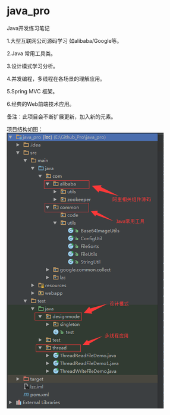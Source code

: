 # java_pro
Java开发练习笔记

1.大型互联网公司源码学习 如alibaba/Google等。

2.Java 常用工具类。

3.设计模式学习分析。

4.并发编程，多线程在各场景的理解应用。

5.Spring MVC 框架。

6.经典的Web前端技术应用。

备注：此项目会不断扩展更新，加入新的元素。

项目结构如图：
![image](http://github.com/Jerryzhzy/readme_pic/raw/master/images/java_pro01.png)

